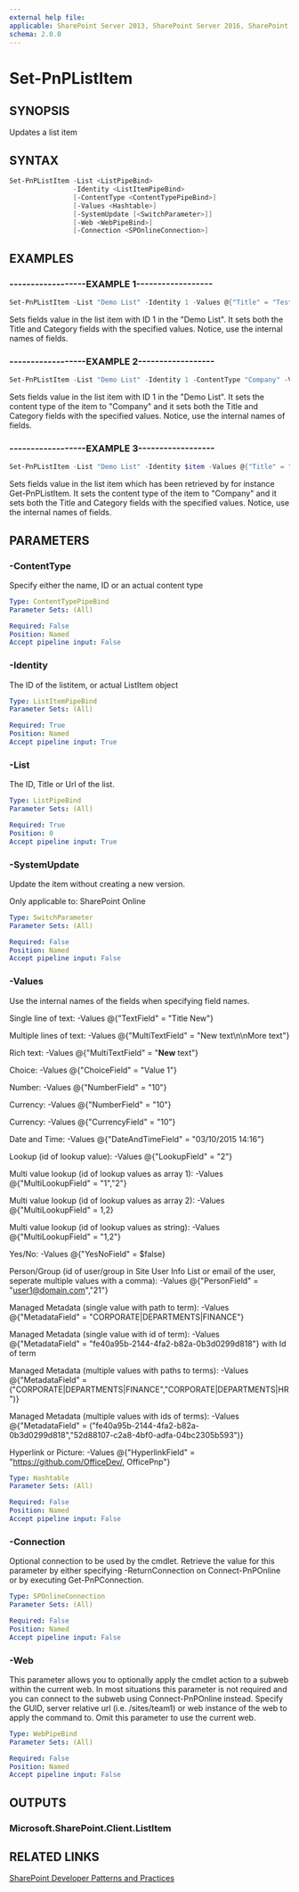 ```yaml
---
external help file:
applicable: SharePoint Server 2013, SharePoint Server 2016, SharePoint Online
schema: 2.0.0
---
```

# Set-PnPListItem

## SYNOPSIS
Updates a list item

## SYNTAX 

```powershell
Set-PnPListItem -List <ListPipeBind>
                -Identity <ListItemPipeBind>
                [-ContentType <ContentTypePipeBind>]
                [-Values <Hashtable>]
                [-SystemUpdate [<SwitchParameter>]]
                [-Web <WebPipeBind>]
                [-Connection <SPOnlineConnection>]
```

## EXAMPLES

### ------------------EXAMPLE 1------------------
```powershell
Set-PnPListItem -List "Demo List" -Identity 1 -Values @{"Title" = "Test Title"; "Category"="Test Category"}
```

Sets fields value in the list item with ID 1 in the "Demo List". It sets both the Title and Category fields with the specified values. Notice, use the internal names of fields.

### ------------------EXAMPLE 2------------------
```powershell
Set-PnPListItem -List "Demo List" -Identity 1 -ContentType "Company" -Values @{"Title" = "Test Title"; "Category"="Test Category"}
```

Sets fields value in the list item with ID 1 in the "Demo List". It sets the content type of the item to "Company" and it sets both the Title and Category fields with the specified values. Notice, use the internal names of fields.

### ------------------EXAMPLE 3------------------
```powershell
Set-PnPListItem -List "Demo List" -Identity $item -Values @{"Title" = "Test Title"; "Category"="Test Category"}
```

Sets fields value in the list item which has been retrieved by for instance Get-PnPListItem. It sets the content type of the item to "Company" and it sets both the Title and Category fields with the specified values. Notice, use the internal names of fields.

## PARAMETERS

### -ContentType
Specify either the name, ID or an actual content type

```yaml
Type: ContentTypePipeBind
Parameter Sets: (All)

Required: False
Position: Named
Accept pipeline input: False
```

### -Identity
The ID of the listitem, or actual ListItem object

```yaml
Type: ListItemPipeBind
Parameter Sets: (All)

Required: True
Position: Named
Accept pipeline input: True
```

### -List
The ID, Title or Url of the list.

```yaml
Type: ListPipeBind
Parameter Sets: (All)

Required: True
Position: 0
Accept pipeline input: True
```

### -SystemUpdate
Update the item without creating a new version.

Only applicable to: SharePoint Online

```yaml
Type: SwitchParameter
Parameter Sets: (All)

Required: False
Position: Named
Accept pipeline input: False
```

### -Values
Use the internal names of the fields when specifying field names.

Single line of text: -Values @{"TextField" = "Title New"}

Multiple lines of text: -Values @{"MultiTextField" = "New text\n\nMore text"}

Rich text: -Values @{"MultiTextField" = "<strong>New</strong> text"}

Choice: -Values @{"ChoiceField" = "Value 1"}

Number: -Values @{"NumberField" = "10"}

Currency: -Values @{"NumberField" = "10"}

Currency: -Values @{"CurrencyField" = "10"}

Date and Time: -Values @{"DateAndTimeField" = "03/10/2015 14:16"}

Lookup (id of lookup value): -Values @{"LookupField" = "2"}

Multi value lookup (id of lookup values as array 1): -Values @{"MultiLookupField" = "1","2"}

Multi value lookup (id of lookup values as array 2): -Values @{"MultiLookupField" = 1,2}

Multi value lookup (id of lookup values as string): -Values @{"MultiLookupField" = "1,2"}

Yes/No: -Values @{"YesNoField" = $false}

Person/Group (id of user/group in Site User Info List or email of the user, seperate multiple values with a comma): -Values @{"PersonField" = "user1@domain.com","21"}

Managed Metadata (single value with path to term): -Values @{"MetadataField" = "CORPORATE|DEPARTMENTS|FINANCE"}

Managed Metadata (single value with id of term): -Values @{"MetadataField" = "fe40a95b-2144-4fa2-b82a-0b3d0299d818"} with Id of term

Managed Metadata (multiple values with paths to terms): -Values @{"MetadataField" = ("CORPORATE|DEPARTMENTS|FINANCE","CORPORATE|DEPARTMENTS|HR")}

Managed Metadata (multiple values with ids of terms): -Values @{"MetadataField" = ("fe40a95b-2144-4fa2-b82a-0b3d0299d818","52d88107-c2a8-4bf0-adfa-04bc2305b593")}

Hyperlink or Picture: -Values @{"HyperlinkField" = "https://github.com/OfficeDev/, OfficePnp"}

```yaml
Type: Hashtable
Parameter Sets: (All)

Required: False
Position: Named
Accept pipeline input: False
```

### -Connection
Optional connection to be used by the cmdlet. Retrieve the value for this parameter by either specifying -ReturnConnection on Connect-PnPOnline or by executing Get-PnPConnection.

```yaml
Type: SPOnlineConnection
Parameter Sets: (All)

Required: False
Position: Named
Accept pipeline input: False
```

### -Web
This parameter allows you to optionally apply the cmdlet action to a subweb within the current web. In most situations this parameter is not required and you can connect to the subweb using Connect-PnPOnline instead. Specify the GUID, server relative url (i.e. /sites/team1) or web instance of the web to apply the command to. Omit this parameter to use the current web.

```yaml
Type: WebPipeBind
Parameter Sets: (All)

Required: False
Position: Named
Accept pipeline input: False
```

## OUTPUTS

### Microsoft.SharePoint.Client.ListItem

## RELATED LINKS

[SharePoint Developer Patterns and Practices](http://aka.ms/sppnp)